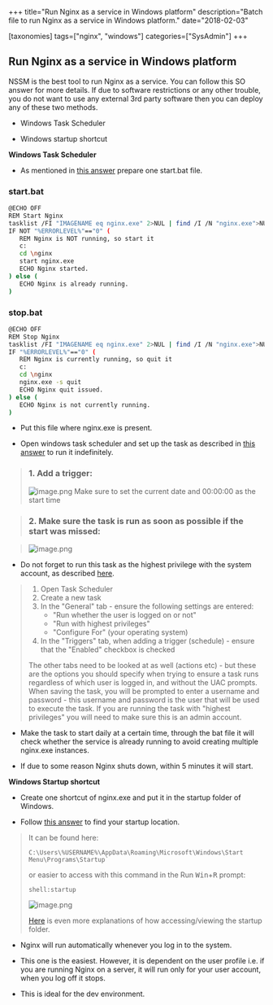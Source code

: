 +++
title="Run Nginx as a service in Windows platform"
description="Batch file to run Nginx as a service in Windows platform."
date="2018-02-03"

[taxonomies]
tags=["nginx", "windows"]
categories=["SysAdmin"]
+++

## Run Nginx as a service in Windows platform

NSSM is the best tool to run Nginx as a service. You can follow this SO answer for more details.
If due to software restrictions or any other trouble, you do not want to use any external 3rd party software then you can deploy any of these two methods.

- Windows Task Scheduler

- Windows startup shortcut

**Windows Task Scheduler**

- As mentioned in [this answer](https://stackoverflow.com/a/39802422/5014656) prepare one start.bat file.

### start.bat

```bash
@ECHO OFF
REM Start Nginx
tasklist /FI "IMAGENAME eq nginx.exe" 2>NUL | find /I /N "nginx.exe">NUL
IF NOT "%ERRORLEVEL%"=="0" (
   REM Nginx is NOT running, so start it
   c:
   cd \nginx
   start nginx.exe
   ECHO Nginx started.
) else (
   ECHO Nginx is already running.
)
```

### stop.bat

```bash
@ECHO OFF
REM Stop Nginx
tasklist /FI "IMAGENAME eq nginx.exe" 2>NUL | find /I /N "nginx.exe">NUL
IF "%ERRORLEVEL%"=="0" (
   REM Nginx is currently running, so quit it
   c:
   cd \nginx
   nginx.exe -s quit
   ECHO Nginx quit issued.
) else (
   ECHO Nginx is not currently running.
)
```

- Put this file where nginx.exe is present.

- Open windows task scheduler and set up the task as described in [this answer](https://superuser.com/a/403597/467698) to run it indefinitely.

> ### 1. Add a trigger:
>
> ![image.png](https://cdn.hashnode.com/res/hashnode/image/upload/v1629636047855/wMsFOF2gV.png)
> Make sure to set the current date and 00:00:00 as the start time

> ### 2. Make sure the task is run as soon as possible if the start was missed:

> ![image.png](https://cdn.hashnode.com/res/hashnode/image/upload/v1629636097369/UUuBxbh24.png)

- Do not forget to run this task as the highest privilege with the system account, as described [here](https://superuser.com/a/770439/467698).

> 1. Open Task Scheduler
> 2. Create a new task
> 3. In the "General" tab - ensure the following settings are entered:
>    - "Run whether the user is logged on or not"
>    - "Run with highest privileges"
>    - "Configure For" (your operating system)
> 4. In the "Triggers" tab, when adding a trigger (schedule) - ensure that the "Enabled" checkbox is checked
>
> The other tabs need to be looked at as well (actions etc) - but these are the options you should specify when trying to ensure a task runs regardless of which user is logged in, and without the UAC prompts.  
> When saving the task, you will be prompted to enter a username and password - this username and password is the user that will be used to execute the task. If you are running the task with "highest privileges" you will need to make sure this is an admin account.

- Make the task to start daily at a certain time, through the bat file it will check whether the service is already running to avoid creating multiple nginx.exe instances.

- If due to some reason Nginx shuts down, within 5 minutes it will start.

**Windows Startup shortcut**

- Create one shortcut of nginx.exe and put it in the startup folder of Windows.

- Follow [this answer](https://superuser.com/a/489778/467698) to find your startup location.

> It can be found here:
>
> ```
> C:\Users\%USERNAME%\AppData\Roaming\Microsoft\Windows\Start Menu\Programs\Startup`
> ```
>
> or easier to access with this command in the Run <kbd>Win</kbd>+<kbd>R</kbd> prompt:
>
> ```
> shell:startup
> ```
>
> ![image.png](https://cdn.hashnode.com/res/hashnode/image/upload/v1629636447317/PHDbdxpDg.png)
>
> [Here](https://www.addictivetips.com/windows-tips/where-is-startup-folder-how-to-edit-startup-items-in-windows-8/) is even more explanations of how accessing/viewing the startup folder.

- Nginx will run automatically whenever you log in to the system.

- This one is the easiest. However, it is dependent on the user profile i.e. if you are running Nginx on a server, it will run only for your user account, when you log off it stops.

- This is ideal for the dev environment.
